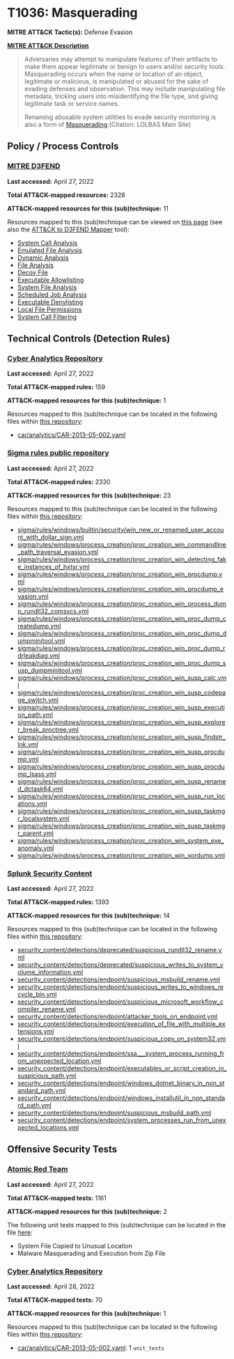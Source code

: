 # T1036: Masquerading
**MITRE ATT&CK Tactic(s):** Defense Evasion

**[MITRE ATT&CK Description](https://attack.mitre.org/techniques/T1036)**
<blockquote>Adversaries may attempt to manipulate features of their artifacts to make them appear legitimate or benign to users and/or security tools. Masquerading occurs when the name or location of an object, legitimate or malicious, is manipulated or abused for the sake of evading defenses and observation. This may include manipulating file metadata, tricking users into misidentifying the file type, and giving legitimate task or service names.

Renaming abusable system utilities to evade security monitoring is also a form of [Masquerading](https://attack.mitre.org/techniques/T1036).(Citation: LOLBAS Main Site)</blockquote>

## Policy / Process Controls
### [MITRE D3FEND](https://d3fend.mitre.org/)
**Last accessed:** April 27, 2022

**Total ATT&CK-mapped resources:** 2328

**ATT&CK-mapped resources for this (sub)technique:** 11

Resources mapped to this (sub)technique can be viewed on [this page](https://d3fend.mitre.org/) (see also the [ATT&CK to D3FEND Mapper](https://d3fend.mitre.org/tools/attack-mapper) tool):

* [System Call Analysis](https://d3fend.mitre.org/techniques/d3f:SystemCallAnalysis)
* [Emulated File Analysis](https://d3fend.mitre.org/techniques/d3f:EmulatedFileAnalysis)
* [Dynamic Analysis](https://d3fend.mitre.org/techniques/d3f:DynamicAnalysis)
* [File Analysis](https://d3fend.mitre.org/techniques/d3f:FileAnalysis)
* [Decoy File](https://d3fend.mitre.org/techniques/d3f:DecoyFile)
* [Executable Allowlisting](https://d3fend.mitre.org/techniques/d3f:ExecutableAllowlisting)
* [System File Analysis](https://d3fend.mitre.org/techniques/d3f:SystemFileAnalysis)
* [Scheduled Job Analysis](https://d3fend.mitre.org/techniques/d3f:ScheduledJobAnalysis)
* [Executable Denylisting](https://d3fend.mitre.org/techniques/d3f:ExecutableDenylisting)
* [Local File Permissions](https://d3fend.mitre.org/techniques/d3f:LocalFilePermissions)
* [System Call Filtering](https://d3fend.mitre.org/techniques/d3f:SystemCallFiltering)

## Technical Controls (Detection Rules)
### [Cyber Analytics Repository](https://car.mitre.org)
**Last accessed:** April 27, 2022

**Total ATT&CK-mapped rules:** 159

**ATT&CK-mapped resources for this (sub)technique:** 1

Resources mapped to this (sub)technique can be located in the following files within [this repository](https://github.com/mitre-attack/car/blob/master/analytics):

* [car/analytics/CAR-2013-05-002.yaml](https://github.com/mitre-attack/car/blob/master/analytics/CAR-2013-05-002.yaml)

### [Sigma rules public repository](https://github.com/SigmaHQ/sigma)
**Last accessed:** April 27, 2022

**Total ATT&CK-mapped rules:** 2330

**ATT&CK-mapped resources for this (sub)technique:** 23

Resources mapped to this (sub)technique can be located in the following files within [this repository](https://github.com/SigmaHQ/sigma/tree/master/rules):

* [sigma/rules/windows/builtin/security/win_new_or_renamed_user_account_with_dollar_sign.yml](https://github.com/SigmaHQ/sigma/blob/master/rules/windows/builtin/security/win_new_or_renamed_user_account_with_dollar_sign.yml)
* [sigma/rules/windows/process_creation/proc_creation_win_commandline_path_traversal_evasion.yml](https://github.com/SigmaHQ/sigma/blob/master/rules/windows/process_creation/proc_creation_win_commandline_path_traversal_evasion.yml)
* [sigma/rules/windows/process_creation/proc_creation_win_detecting_fake_instances_of_hxtsr.yml](https://github.com/SigmaHQ/sigma/blob/master/rules/windows/process_creation/proc_creation_win_detecting_fake_instances_of_hxtsr.yml)
* [sigma/rules/windows/process_creation/proc_creation_win_procdump.yml](https://github.com/SigmaHQ/sigma/blob/master/rules/windows/process_creation/proc_creation_win_procdump.yml)
* [sigma/rules/windows/process_creation/proc_creation_win_procdump_evasion.yml](https://github.com/SigmaHQ/sigma/blob/master/rules/windows/process_creation/proc_creation_win_procdump_evasion.yml)
* [sigma/rules/windows/process_creation/proc_creation_win_process_dump_rundll32_comsvcs.yml](https://github.com/SigmaHQ/sigma/blob/master/rules/windows/process_creation/proc_creation_win_process_dump_rundll32_comsvcs.yml)
* [sigma/rules/windows/process_creation/proc_creation_win_proc_dump_createdump.yml](https://github.com/SigmaHQ/sigma/blob/master/rules/windows/process_creation/proc_creation_win_proc_dump_createdump.yml)
* [sigma/rules/windows/process_creation/proc_creation_win_proc_dump_dumpminitool.yml](https://github.com/SigmaHQ/sigma/blob/master/rules/windows/process_creation/proc_creation_win_proc_dump_dumpminitool.yml)
* [sigma/rules/windows/process_creation/proc_creation_win_proc_dump_rdrleakdiag.yml](https://github.com/SigmaHQ/sigma/blob/master/rules/windows/process_creation/proc_creation_win_proc_dump_rdrleakdiag.yml)
* [sigma/rules/windows/process_creation/proc_creation_win_proc_dump_susp_dumpminitool.yml](https://github.com/SigmaHQ/sigma/blob/master/rules/windows/process_creation/proc_creation_win_proc_dump_susp_dumpminitool.yml)
* [sigma/rules/windows/process_creation/proc_creation_win_susp_calc.yml](https://github.com/SigmaHQ/sigma/blob/master/rules/windows/process_creation/proc_creation_win_susp_calc.yml)
* [sigma/rules/windows/process_creation/proc_creation_win_susp_codepage_switch.yml](https://github.com/SigmaHQ/sigma/blob/master/rules/windows/process_creation/proc_creation_win_susp_codepage_switch.yml)
* [sigma/rules/windows/process_creation/proc_creation_win_susp_execution_path.yml](https://github.com/SigmaHQ/sigma/blob/master/rules/windows/process_creation/proc_creation_win_susp_execution_path.yml)
* [sigma/rules/windows/process_creation/proc_creation_win_susp_explorer_break_proctree.yml](https://github.com/SigmaHQ/sigma/blob/master/rules/windows/process_creation/proc_creation_win_susp_explorer_break_proctree.yml)
* [sigma/rules/windows/process_creation/proc_creation_win_susp_findstr_lnk.yml](https://github.com/SigmaHQ/sigma/blob/master/rules/windows/process_creation/proc_creation_win_susp_findstr_lnk.yml)
* [sigma/rules/windows/process_creation/proc_creation_win_susp_procdump.yml](https://github.com/SigmaHQ/sigma/blob/master/rules/windows/process_creation/proc_creation_win_susp_procdump.yml)
* [sigma/rules/windows/process_creation/proc_creation_win_susp_procdump_lsass.yml](https://github.com/SigmaHQ/sigma/blob/master/rules/windows/process_creation/proc_creation_win_susp_procdump_lsass.yml)
* [sigma/rules/windows/process_creation/proc_creation_win_susp_renamed_dctask64.yml](https://github.com/SigmaHQ/sigma/blob/master/rules/windows/process_creation/proc_creation_win_susp_renamed_dctask64.yml)
* [sigma/rules/windows/process_creation/proc_creation_win_susp_run_locations.yml](https://github.com/SigmaHQ/sigma/blob/master/rules/windows/process_creation/proc_creation_win_susp_run_locations.yml)
* [sigma/rules/windows/process_creation/proc_creation_win_susp_taskmgr_localsystem.yml](https://github.com/SigmaHQ/sigma/blob/master/rules/windows/process_creation/proc_creation_win_susp_taskmgr_localsystem.yml)
* [sigma/rules/windows/process_creation/proc_creation_win_susp_taskmgr_parent.yml](https://github.com/SigmaHQ/sigma/blob/master/rules/windows/process_creation/proc_creation_win_susp_taskmgr_parent.yml)
* [sigma/rules/windows/process_creation/proc_creation_win_system_exe_anomaly.yml](https://github.com/SigmaHQ/sigma/blob/master/rules/windows/process_creation/proc_creation_win_system_exe_anomaly.yml)
* [sigma/rules/windows/process_creation/proc_creation_win_xordump.yml](https://github.com/SigmaHQ/sigma/blob/master/rules/windows/process_creation/proc_creation_win_xordump.yml)

### [Splunk Security Content](https://github.com/splunk/security_content)
**Last accessed:** April 27, 2022

**Total ATT&CK-mapped rules:** 1393

**ATT&CK-mapped resources for this (sub)technique:** 14

Resources mapped to this (sub)technique can be located in the following files within [this repository](https://github.com/splunk/security_content/tree/develop/detections):

* [security_content/detections/deprecated/suspicious_rundll32_rename.yml](https://github.com/splunk/security_content/blob/develop/detections/deprecated/suspicious_rundll32_rename.yml)
* [security_content/detections/deprecated/suspicious_writes_to_system_volume_information.yml](https://github.com/splunk/security_content/blob/develop/detections/deprecated/suspicious_writes_to_system_volume_information.yml)
* [security_content/detections/endpoint/suspicious_msbuild_rename.yml](https://github.com/splunk/security_content/blob/develop/detections/endpoint/suspicious_msbuild_rename.yml)
* [security_content/detections/endpoint/suspicious_writes_to_windows_recycle_bin.yml](https://github.com/splunk/security_content/blob/develop/detections/endpoint/suspicious_writes_to_windows_recycle_bin.yml)
* [security_content/detections/endpoint/suspicious_microsoft_workflow_compiler_rename.yml](https://github.com/splunk/security_content/blob/develop/detections/endpoint/suspicious_microsoft_workflow_compiler_rename.yml)
* [security_content/detections/endpoint/attacker_tools_on_endpoint.yml](https://github.com/splunk/security_content/blob/develop/detections/endpoint/attacker_tools_on_endpoint.yml)
* [security_content/detections/endpoint/execution_of_file_with_multiple_extensions.yml](https://github.com/splunk/security_content/blob/develop/detections/endpoint/execution_of_file_with_multiple_extensions.yml)
* [security_content/detections/endpoint/suspicious_copy_on_system32.yml](https://github.com/splunk/security_content/blob/develop/detections/endpoint/suspicious_copy_on_system32.yml)
* [security_content/detections/endpoint/ssa___system_process_running_from_unexpected_location.yml](https://github.com/splunk/security_content/blob/develop/detections/endpoint/ssa___system_process_running_from_unexpected_location.yml)
* [security_content/detections/endpoint/executables_or_script_creation_in_suspicious_path.yml](https://github.com/splunk/security_content/blob/develop/detections/endpoint/executables_or_script_creation_in_suspicious_path.yml)
* [security_content/detections/endpoint/windows_dotnet_binary_in_non_standard_path.yml](https://github.com/splunk/security_content/blob/develop/detections/endpoint/windows_dotnet_binary_in_non_standard_path.yml)
* [security_content/detections/endpoint/windows_installutil_in_non_standard_path.yml](https://github.com/splunk/security_content/blob/develop/detections/endpoint/windows_installutil_in_non_standard_path.yml)
* [security_content/detections/endpoint/suspicious_msbuild_path.yml](https://github.com/splunk/security_content/blob/develop/detections/endpoint/suspicious_msbuild_path.yml)
* [security_content/detections/endpoint/system_processes_run_from_unexpected_locations.yml](https://github.com/splunk/security_content/blob/develop/detections/endpoint/system_processes_run_from_unexpected_locations.yml)


## Offensive Security Tests
### [Atomic Red Team](https://github.com/redcanaryco/atomic-red-team)
**Last accessed:** April 27, 2022

**Total ATT&CK-mapped tests:** 1161

**ATT&CK-mapped resources for this (sub)technique:** 2

The following unit tests mapped to this (sub)technique can be located in the file [here](https://github.com/redcanaryco/atomic-red-team/tree/master/atomics/T1036/T1036.yaml):

* System File Copied to Unusual Location
* Malware Masquerading and Execution from Zip File

### [Cyber Analytics Repository](https://car.mitre.org)
**Last accessed:** April 28, 2022

**Total ATT&CK-mapped tests:** 70

**ATT&CK-mapped resources for this (sub)technique:** 1

Resources mapped to this (sub)technique can be located in the following files within [this repository](https://github.com/mitre-attack/car/blob/master/analytics):

* [car/analytics/CAR-2013-05-002.yaml](https://github.com/mitre-attack/car/blob/master/analytics/CAR-2013-05-002.yaml): 1 <code>unit_tests</code>

